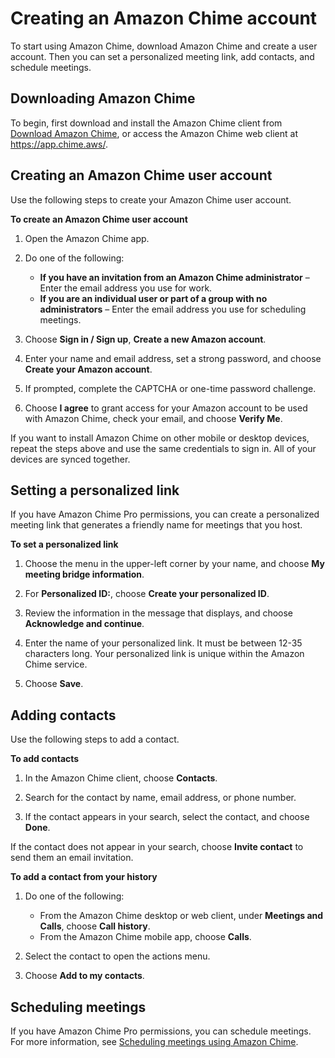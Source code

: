 # Creating an Amazon Chime account<a name="chime-create-account"></a>

To start using Amazon Chime, download Amazon Chime and create a user account\. Then you can set a personalized meeting link, add contacts, and schedule meetings\.

## Downloading Amazon Chime<a name="download"></a>

To begin, first download and install the Amazon Chime client from [Download Amazon Chime](http://aws.amazon.com/chime/download-chime/), or access the Amazon Chime web client at [https://app\.chime\.aws/](https://app.chime.aws/)\.

## Creating an Amazon Chime user account<a name="create-account"></a>

Use the following steps to create your Amazon Chime user account\.

**To create an Amazon Chime user account**

1. Open the Amazon Chime app\.

1. Do one of the following:
   + **If you have an invitation from an Amazon Chime administrator** – Enter the email address you use for work\.
   + **If you are an individual user or part of a group with no administrators** – Enter the email address you use for scheduling meetings\.

1. Choose **Sign in / Sign up**, **Create a new Amazon account**\.

1. Enter your name and email address, set a strong password, and choose **Create your Amazon account**\.

1. If prompted, complete the CAPTCHA or one\-time password challenge\.

1. Choose **I agree** to grant access for your Amazon account to be used with Amazon Chime, check your email, and choose **Verify Me**\.

If you want to install Amazon Chime on other mobile or desktop devices, repeat the steps above and use the same credentials to sign in\. All of your devices are synced together\.

## Setting a personalized link<a name="set-link"></a>

If you have Amazon Chime Pro permissions, you can create a personalized meeting link that generates a friendly name for meetings that you host\.

**To set a personalized link**

1. Choose the menu in the upper\-left corner by your name, and choose **My meeting bridge information**\.

1. For **Personalized ID:**, choose **Create your personalized ID**\.

1. Review the information in the message that displays, and choose **Acknowledge and continue**\.

1. Enter the name of your personalized link\. It must be between 12\-35 characters long\. Your personalized link is unique within the Amazon Chime service\.

1. Choose **Save**\.

## Adding contacts<a name="contacts"></a>

Use the following steps to add a contact\.

**To add contacts**

1. In the Amazon Chime client, choose **Contacts**\. 

1. Search for the contact by name, email address, or phone number\.

1. If the contact appears in your search, select the contact, and choose **Done**\.

If the contact does not appear in your search, choose **Invite contact** to send them an email invitation\.

**To add a contact from your history**

1. Do one of the following:
   + From the Amazon Chime desktop or web client, under **Meetings and Calls**, choose **Call history**\.
   + From the Amazon Chime mobile app, choose **Calls**\.

1. Select the contact to open the actions menu\.

1. Choose **Add to my contacts**\.

## Scheduling meetings<a name="schedule"></a>

If you have Amazon Chime Pro permissions, you can schedule meetings\. For more information, see [Scheduling meetings using Amazon Chime](chime-schedule-meetings.md)\.